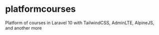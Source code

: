 # platformcourses
Platform of courses in Laravel 10 with TailwindCSS, AdminLTE, AlpineJS, and another more
